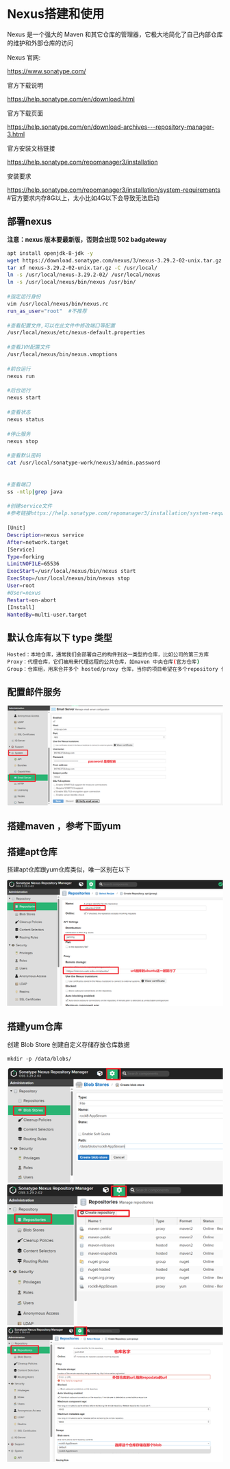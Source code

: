 # Nexus搭建和使用

Nexus 是一个强大的 Maven 和其它仓库的管理器，它极大地简化了自己内部仓库的维护和外部仓库的访问

Nexus 官网:

https://www.sonatype.com/


官方下载说明

https://help.sonatype.com/en/download.html


官方下载页面

https://help.sonatype.com/en/download-archives---repository-manager-3.html


官方安装文档链接

https://help.sonatype.com/repomanager3/installation


安装要求

https://help.sonatype.com/repomanager3/installation/system-requirements
#官方要求内存8G以上，太小比如4G以下会导致无法启动


## 部署nexus

**注意：nexus 版本要最新版，否则会出现 502 badgateway**

```bash
apt install openjdk-8-jdk -y
wget https://download.sonatype.com/nexus/3/nexus-3.29.2-02-unix.tar.gz
tar xf nexus-3.29.2-02-unix.tar.gz -C /usr/local/
ln -s /usr/local/nexus-3.29.2-02/ /usr/local/nexus
ln -s /usr/local/nexus/bin/nexus /usr/bin/

#指定运行身份
vim /usr/local/nexus/bin/nexus.rc
run_as_user="root"  #不推荐

#查看配置文件,可以在此文件中修改端口等配置
/usr/local/nexus/etc/nexus-default.properties

#查看JVM配置文件
/usr/local/nexus/bin/nexus.vmoptions

#前台运行
nexus run 

#后台运行
nexus start

#查看状态
nexus status

#停止服务
nexus stop

#查看默认密码
cat /usr/local/sonatype-work/nexus3/admin.password


#查看端口
ss -ntlp|grep java

#创建service文件
#参考链接https://help.sonatype.com/repomanager3/installation/system-requirements

[Unit]
Description=nexus service
After=network.target
[Service]
Type=forking
LimitNOFILE=65536
ExecStart=/usr/local/nexus/bin/nexus start
ExecStop=/usr/local/nexus/bin/nexus stop
User=root
#User=nexus
Restart=on-abort
[Install]
WantedBy=multi-user.target

```


## 默认仓库有以下 type 类型
```bash
Hosted：本地仓库，通常我们会部署自己的构件到这一类型的仓库，比如公司的第三方库
Proxy：代理仓库，它们被用来代理远程的公共仓库，如maven 中央仓库(官方仓库)
Group：仓库组，用来合并多个 hosted/proxy 仓库，当你的项目希望在多个repository 使用资源时就不需要多次引用了，只需要引用一个 group 即可

```


## 配置邮件服务

<img src="../images/configqqmail01.png">


## 搭建maven ，参考下面yum



## 搭建apt仓库
搭建apt仓库跟yum仓库类似，唯一区别在以下

<img src="../images/createapt001.png">


## 搭建yum仓库

创建 Blob Store 创建自定义存储存放仓库数据

`mkdir -p /data/blobs/ `

<img src="../images/nexus-blog01.png">

<img src="../images/createrepository01.png">

<img src="../images/createrepository02.png">



